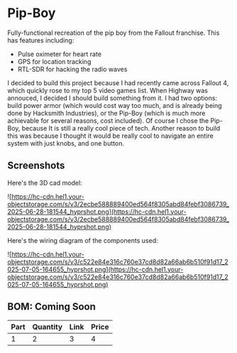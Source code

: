 # Pip-Boy
Fully-functional recreation of the pip boy from the Fallout franchise. This has features including:
- Pulse oximeter for heart rate
- GPS for location tracking
- RTL-SDR for hacking the radio waves

I decided to build this project because I had recently came across Fallout 4, which quickly rose to my top 5 video games list. When Highway was annouced, I decided I should build something from it. I had two options: build power armor (which would cost way too much, and is already being done by Hacksmith Industries), or the Pip-Boy (which is much more achievable for several reasons, cost included). Of course I chose the Pip-Boy, because It is still a really cool piece of tech. Another reason to build this was because I thought it would be really cool to navigate an entire system with just knobs, and one button.


## Screenshots
Here's the 3D cad model:

![https://hc-cdn.hel1.your-objectstorage.com/s/v3/2ecbe588889400ed564f8305abd84febf3086739_2025-06-28-181544_hyprshot.png](https://hc-cdn.hel1.your-objectstorage.com/s/v3/2ecbe588889400ed564f8305abd84febf3086739_2025-06-28-181544_hyprshot.png)

Here's the wiring diagram of the components used:

![https://hc-cdn.hel1.your-objectstorage.com/s/v3/c522e84e316c760e37cd8d82a66ab6b510f91d17_2025-07-05-164655_hyprshot.png](https://hc-cdn.hel1.your-objectstorage.com/s/v3/c522e84e316c760e37cd8d82a66ab6b510f91d17_2025-07-05-164655_hyprshot.png)

## BOM: Coming Soon

|Part|Quantity|Link|Price|
|-----|-----|-----|-----|
|1|2|3|4|
